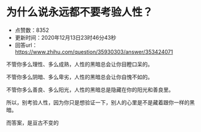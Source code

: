 # 为什么说永远都不要考验人性？
- 点赞数：8352
- 更新时间：2020年12月13日23时46分43秒
- 回答url：https://www.zhihu.com/question/35930303/answer/353424071
<body>
 <p data-pid="Jcmex2tW">不管你多么理性、多么成熟，人性的黑暗总会让你目瞪口呆的。</p>
 <p data-pid="4NU4G24v">不管你多么阴暗、多么卑劣，人性的黑暗总会让你自愧不如的。</p>
 <p data-pid="nzsf3Lmg">不管你多么善良、多么阳光，人性的黑暗总是隐藏在你的阳光和善良里。</p>
 <p data-pid="zTPvqQ2U">所以，别考验人性，因为你只是想验证一下，别人的心里是不是藏着跟你一样的黑暗。</p>
 <p data-pid="V-2bLazq">而答案，是亘古不变的</p>
</body>